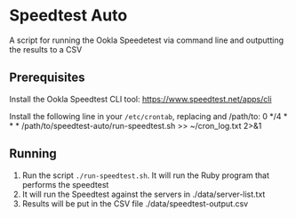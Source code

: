 # Speedtest Auto

A script for running the Ookla Speedetest via command line and outputting the results to a CSV

## Prerequisites

Install the Ookla Speedtest CLI tool: https://www.speedtest.net/apps/cli

Install the following line in your `/etc/crontab`, replacing <MYUSERACCOUNT> and /path/to:
0 */4 * * * <MYUSERACCOUNT> /path/to/speedtest-auto/run-speedtest.sh >> ~/cron_log.txt 2>&1

## Running

1. Run the script `./run-speedtest.sh`. It will run the Ruby program that performs the speedtest
2. It will run the Speedtest against the servers in ./data/server-list.txt
3. Results will be put in the CSV file ./data/speedtest-output.csv